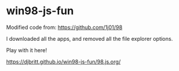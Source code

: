 # win98-js-fun

Modified code from: https://github.com/1j01/98

I downloaded all the apps, and removed all the file explorer options.

Play with it here!

https://djbritt.github.io/win98-js-fun/98.js.org/
